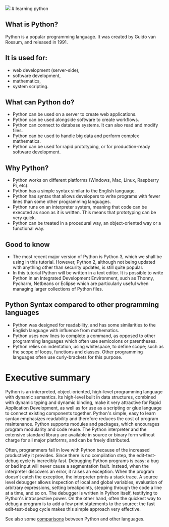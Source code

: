 <img src="https://www.python.org/static/img/python-logo.png">
# learning python

## What is Python?

 Python is a popular programming language. It was created by Guido van Rossum, and released in 1991.

## It is used for:

   - web development (server-side),
   - software development,
   - mathematics,
   - system scripting.

## What can Python do?

   - Python can be used on a server to create web applications.
   - Python can be used alongside software to create workflows.
   - Python can connect to database systems. It can also read and modify files.
   - Python can be used to handle big data and perform complex mathematics.
   - Python can be used for rapid prototyping, or for production-ready software development.

## Why Python?

   - Python works on different platforms (Windows, Mac, Linux, Raspberry Pi, etc).
   - Python has a simple syntax similar to the English language.
   - Python has syntax that allows developers to write programs with fewer lines than some other programming languages.
   - Python runs on an interpreter system, meaning that code can be executed as soon as it is written. This means that prototyping can be very quick.
   - Python can be treated in a procedural way, an object-oriented way or a functional way.

## Good to know

   - The most recent major version of Python is Python 3, which we shall be using in this tutorial. However, Python 2, although not being updated with anything other than security updates, is still quite popular.
   - In this tutorial Python will be written in a text editor. It is possible to write Python in an Integrated Development Environment, such as Thonny, Pycharm, Netbeans or Eclipse which are particularly useful when managing larger collections of Python files.

## Python Syntax compared to other programming languages

   - Python was designed for readability, and has some similarities to the English language with influence from mathematics.
   - Python uses new lines to complete a command, as opposed to other programming languages which often use semicolons or parentheses.
   - Python relies on indentation, using whitespace, to define scope; such as the scope of loops, functions and classes. Other programming languages often use curly-brackets for this purpose.


# Executive summary
Python is an interpreted, object-oriented, high-level programming language with dynamic semantics. Its high-level built in data structures, combined with dynamic typing and dynamic binding, make it very attractive for Rapid Application Development, as well as for use as a scripting or glue language to connect existing components together. Python's simple, easy to learn syntax emphasizes readability and therefore reduces the cost of program maintenance. Python supports modules and packages, which encourages program modularity and code reuse. The Python interpreter and the extensive standard library are available in source or binary form without charge for all major platforms, and can be freely distributed.

Often, programmers fall in love with Python because of the increased productivity it provides. Since there is no compilation step, the edit-test-debug cycle is incredibly fast. Debugging Python programs is easy: a bug or bad input will never cause a segmentation fault. Instead, when the interpreter discovers an error, it raises an exception. When the program doesn't catch the exception, the interpreter prints a stack trace. A source level debugger allows inspection of local and global variables, evaluation of arbitrary expressions, setting breakpoints, stepping through the code a line at a time, and so on. The debugger is written in Python itself, testifying to Python's introspective power. On the other hand, often the quickest way to debug a program is to add a few print statements to the source: the fast edit-test-debug cycle makes this simple approach very effective.

See also some [comparisons](https://www.python.org/doc/essays/comparisons) between Python and other languages. 
